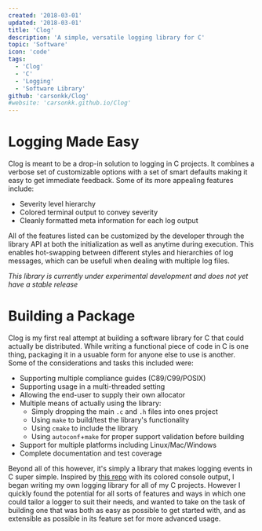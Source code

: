 ```yaml
---
created: '2018-03-01'
updated: '2018-03-01'
title: 'Clog'
description: 'A simple, versatile logging library for C'
topic: 'Software'
icon: 'code'
tags:
  - 'Clog'
  - 'C'
  - 'Logging'
  - 'Software Library'
github: 'carsonkk/Clog'
#website: 'carsonkk.github.io/Clog'
---
```


# Logging Made Easy

Clog is meant to be a drop-in solution to logging in C projects. It combines a verbose set of customizable options with a set of smart defaults making it easy to get immediate feedback. Some of its more appealing features include:

- Severity level hierarchy
- Colored terminal output to convey severity
- Cleanly formatted meta information for each log output

All of the features listed can be customized by the developer through the library API at both the initialization as well as anytime during execution. This enables hot-swapping between different styles and hierarchies of log messages, which can be usefull when dealing with multiple log files.

*This library is currently under experimental development and does not yet have a stable release*

# Building a Package

Clog is my first real attempt at building a software library for C that could actually be distributed. While writing a functional piece of code in C is one thing, packaging it in a usuable form for anyone else to use is another. Some of the considerations and tasks this included were:

- Supporting multiple compliance guides (C89/C99/POSIX)
- Supporting usage in a multi-threaded setting
- Allowing the end-user to supply their own allocator
- Multiple means of actually using the library:
  * Simply dropping the main `.c` and `.h` files into ones project
  * Using `make` to build/test the library's functionality
  * Using `cmake` to include the library
  * Using `autoconf`+`make` for proper support validation before building
- Support for multiple platforms including Linux/Mac/Windows
- Complete documentation and test coverage

Beyond all of this however, it's simply a library that makes logging events in C super simple. Inspired by [this repo](https://github.com/rxi/log.c) with its colored console output, I began writing my own logging library for all of my C projects. However I quickly found the potential for all sorts of features and ways in which one could tailor a logger to suit their needs, and wanted to take on the task of building one that was both as easy as possible to get started with, and as extensible as possible in its feature set for more advanced usage.